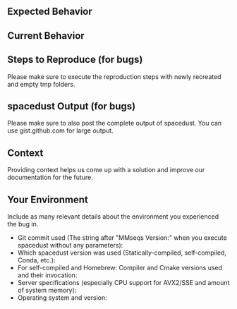 ## Expected Behavior

## Current Behavior

## Steps to Reproduce (for bugs)
Please make sure to execute the reproduction steps with newly recreated and empty tmp folders.

## spacedust Output (for bugs)
Please make sure to also post the complete output of spacedust. You can use gist.github.com for large output.

## Context
Providing context helps us come up with a solution and improve our documentation for the future.

## Your Environment
Include as many relevant details about the environment you experienced the bug in.
* Git commit used (The string after "MMseqs Version:" when you execute spacedust without any parameters):
* Which spacedust version was used (Statically-compiled, self-compiled, Conda, etc.):
* For self-compiled and Homebrew: Compiler and Cmake versions used and their invocation:
* Server specifications (especially CPU support for AVX2/SSE and amount of system memory):
* Operating system and version:
